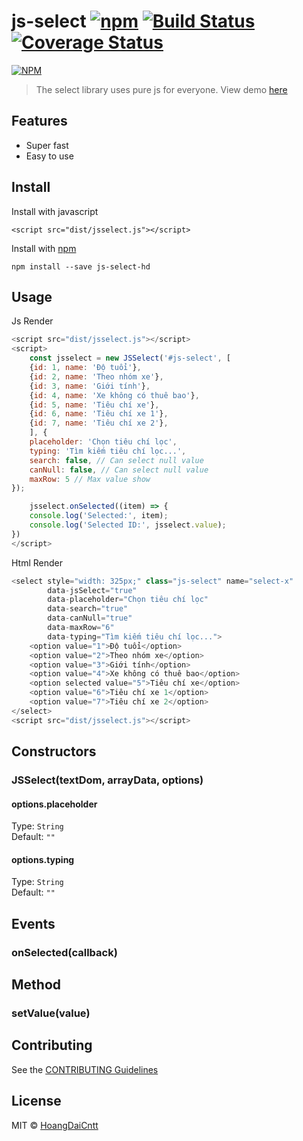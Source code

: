 # js-select [![npm](http://img.shields.io/npm/v/js-select-hd.svg?style=flat)](https://badge.fury.io/js/js-select) [![Build Status](https://travis-ci.org/hoangdaicntt/js-select-hd.svg?branch=master)](https://travis-ci.org/hoangdaicntt/js-select-hd) [![Coverage Status](https://coveralls.io/repos/hoangdaicntt/js-select/badge.svg?branch=master&service=github)](https://coveralls.io/github/hoangdaicntt/js-select?branch=master)

[![NPM](https://nodei.co/npm/js-select-hd.png?downloads=true)](https://nodei.co/npm/js-select-hd/)

> The select library uses pure js for everyone. View demo [here](https://js-select.tiiny.site/)

## Features
- Super fast
- Easy to use

## Install

Install with javascript
```
<script src="dist/jsselect.js"></script>
```

Install with [npm](https://npmjs.org/package/js-select-hd)

```
npm install --save js-select-hd
```

## Usage
Js Render
```js
<script src="dist/jsselect.js"></script>
<script>
    const jsselect = new JSSelect('#js-select', [
    {id: 1, name: 'Độ tuổi'},
    {id: 2, name: 'Theo nhóm xe'},
    {id: 3, name: 'Giới tính'},
    {id: 4, name: 'Xe không có thuê bao'},
    {id: 5, name: 'Tiêu chí xe'},
    {id: 6, name: 'Tiêu chí xe 1'},
    {id: 7, name: 'Tiêu chí xe 2'},
    ], {
    placeholder: 'Chọn tiêu chí lọc',
    typing: 'Tìm kiếm tiêu chí lọc...',
    search: false, // Can select null value
    canNull: false, // Can select null value
    maxRow: 5 // Max value show
});

    jsselect.onSelected((item) => {
    console.log('Selected:', item);
    console.log('Selected ID:', jsselect.value);
})
</script>
```

Html Render
```js
<select style="width: 325px;" class="js-select" name="select-x"
        data-jsSelect="true"
        data-placeholder="Chọn tiêu chí lọc"
        data-search="true"
        data-canNull="true"
        data-maxRow="6"
        data-typing="Tìm kiếm tiêu chí lọc...">
    <option value="1">Độ tuổi</option>
    <option value="2">Theo nhóm xe</option>
    <option value="3">Giới tính</option>
    <option value="4">Xe không có thuê bao</option>
    <option selected value="5">Tiêu chí xe</option>
    <option value="6">Tiêu chí xe 1</option>
    <option value="7">Tiêu chí xe 2</option>
</select>
<script src="dist/jsselect.js"></script>
```

## Constructors

### JSSelect(textDom, arrayData, options)


#### options.placeholder

Type: `String`  
Default: `""`

#### options.typing

Type: `String`  
Default: `""`

## Events

### onSelected(callback)

## Method

### setValue(value)

## Contributing

See the [CONTRIBUTING Guidelines](https://github.com/hoangdaicntt/js-select/blob/master/CONTRIBUTING.md)

## License

MIT © [HoangDaiCntt](https://hoangdaicntt.com)
